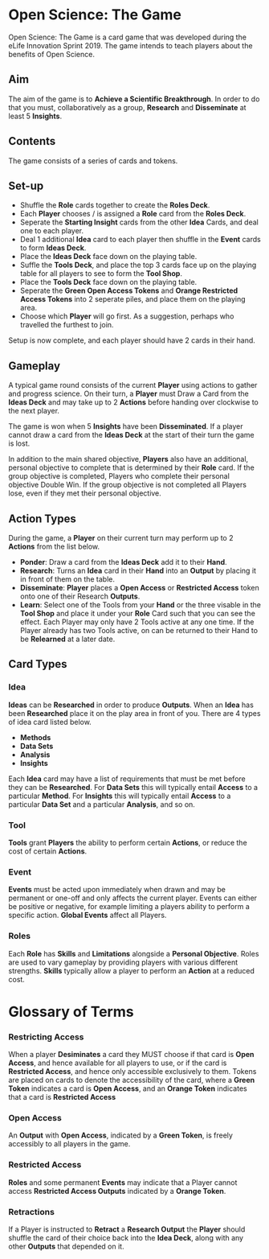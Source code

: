 # Open Science: The Game

Open Science: The Game is a card game that was developed during the eLife Innovation Sprint 2019. The game intends to teach players about the benefits of Open Science. 

## Aim

The aim of the game is to **Achieve a Scientific Breakthrough**. In order to do that you must, collaboratively as a group, **Research** and **Disseminate** at least 5 **Insights**.

## Contents

The game consists of a series of cards and tokens.

## Set-up

- Shuffle the **Role** cards together to create the **Roles Deck**.
- Each **Player** chooses / is assigned a **Role** card from the **Roles Deck**.
- Seperate the **Starting Insight** cards from the other **Idea** Cards, and deal one to each player.
- Deal 1 additional **Idea** card to each player then shuffle in the **Event** cards to form **Ideas Deck**.  
- Place the **Ideas Deck** face down on the playing table.
- Suffle the **Tools Deck**, and place the top 3 cards face up on the playing table for all players to see to form the **Tool Shop**.
- Place the **Tools Deck** face down on the playing table.
- Seperate the **Green Open Access Tokens** and **Orange Restricted Access Tokens** into 2 seperate piles, and place them on the playing area.
- Choose which **Player** will go first. As a suggestion, perhaps who travelled the furthest to join.

Setup is now complete, and each player should have 2 cards in their hand.

## Gameplay

A typical game round consists of the current **Player** using actions to gather and progress science. On their turn, a **Player** must Draw a Card from the **Ideas Deck** and may take up to 2 **Actions** before handing over clockwise to the next player.

The game is won when 5 **Insights** have been **Disseminated**. If a player cannot draw a card from the **Ideas Deck** at the start of their turn the game is lost.

In addition to the main shared objective, **Players** also have an additional, personal objective to complete that is determined by their **Role** card. If the group objective is completed, Players who complete their personal objective Double Win. If the group objective is not completed all Players lose, even if they met their personal objective.

## Action Types

During the game, a **Player** on their current turn may perform up to 2 **Actions** from the list below.

- **Ponder**: Draw a card from the **Ideas Deck** add it to their **Hand**.
- **Research**: Turns an **Idea** card in their **Hand** into an **Output** by placing it in front of them on the table.
- **Disseminate**: **Player** places a **Open Access** or **Restricted Access** token onto one of their Research **Outputs**.
- **Learn**: Select one of the Tools from your **Hand** or the three visable in the **Tool Shop** and place it under your **Role** Card such that you can see the effect. Each Player may only have 2 Tools active at any one time. If the Player already has two Tools active, on can be returned to their Hand to be **Relearned** at a later date.

## Card Types

### **Idea**

**Ideas** can be **Researched** in order to produce **Outputs**. When an **Idea** has been **Researched** place it on the play area in front of you. There are 4 types of idea card listed below.

  - **Methods**
  - **Data Sets**
  - **Analysis**
  - **Insights**

Each **Idea** card may have a list of requirements that must be met before they can be **Researched**. For **Data Sets** this will typically entail **Access** to a particular **Method**. For **Insights** this will typically entail **Access** to a particular **Data Set** and a particular **Analysis**, and so on.

### **Tool**

**Tools** grant **Players** the ability to perform certain **Actions**, or reduce the cost of certain **Actions**.

### **Event** 

**Events** must be acted upon immediately when drawn and may be permanent or one-off and only affects the current player. Events can either be positive or negative, for example limiting a players ability to perform a specific action. **Global Events** affect all Players.

### **Roles**

Each **Role** has **Skills** and **Limitations** alongside a **Personal Objective**. Roles are used to vary gameplay by providing players with various different strengths. **Skills** typically allow a player to perform an **Action** at a reduced cost.

# Glossary of Terms

### Restricting **Access**

When a player **Desiminates** a card they MUST choose if that card is **Open Access**, and hence available for all players to use, or if the card is **Restricted Access**, and hence only accessible exclusively to them. Tokens are placed on cards to denote the accessibility of the card, where a **Green Token** indicates a card is **Open Access**, and an **Orange Token** indicates that a card is **Restricted Access**

### Open Access

An **Output** with **Open Access**, indicated by a **Green Token**, is freely accessibly to all players in the game.

### Restricted Access

**Roles** and some permanent **Events** may indicate that a Player cannot access **Restricted Access Outputs**  indicated by a **Orange Token**.

### Retractions

If a Player is instructed to **Retract** a **Research Output** the **Player** should shuffle the card of their choice back into the **Idea Deck**, along with any other **Outputs** that depended on it.
